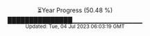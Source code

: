 <p align="center">
⏳Year Progress (50.48 %) <br>
███████████████▁▁▁▁▁▁▁▁▁▁▁▁▁▁▁ <br>
<sub>Updated: Tue, 04 Jul 2023 06:03:19 GMT</sub>
</p>

